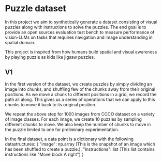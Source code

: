 # Puzzle dataset
In this project we aim to synthetically generate a dataset consisting of visual puzzles along with instructions to solve the puzzles. The end goal is to provide an open sources evaluation test bench to measure performance of vision-LLMs on tasks that requires navigation and image understanding in spatial domain.

This project is inspired from how humans build spatial and visual awareness by playing puzzle as kids like jigsaw puzzles.

## V1
In the first version of the dataset, we create puzzles by simply dividing an image into chunks, and shuffling few of the chunks away from their original positions. As we move a chunk to different positions in a grid, we record the path all along. This gives us a series of operations that we can apply to this chunks to move it back to its original position.

We repeat the above step for 1000 images from COCO dataset on a variety of image classes. For each image, we create 10 puzzles by sampling different chunks to move. We also keep the number of chunks to move in the puzzle limited to one for preliminary experimentation.

In the final dataset, a data point is a dictionary with the following datastructures:
{
    "image": np.array
    (This is the snapshot of an image which has been shuffled to create a puzzle.),
    "instructions": list
    (This list contains instructions like "Move block A right")
}


